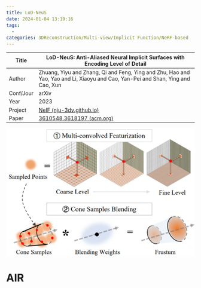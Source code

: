 ```yaml
---
title: LoD-NeuS
date: 2024-01-04 13:19:16
tags:
  - 
categories: 3DReconstruction/Multi-view/Implicit Function/NeRF-based
---
```


| Title     | LoD-NeuS: Anti-Aliased Neural Implicit Surfaces with<br>Encoding Level of Detail                                                                                                                                                                                       |
| --------- | --------------------------------------------------------------------------------------------------------------------------------------------------------------------------------------------------------- |
| Author    | Zhuang, Yiyu and Zhang, Qi and Feng, Ying and Zhu, Hao and Yao, Yao and Li, Xiaoyu and Cao, Yan-Pei and Shan, Ying and Cao, Xun                                                                                                                                                                                                          |
| Conf/Jour | arXiv                                                                                                                                                                                                          |
| Year      | 2023                                                                                                                                                                                                          |
| Project   | [NeIF (nju-3dv.github.io)](https://nju-3dv.github.io/projects/lodneus/)                                                                                                                                                                                                          |
| Paper     | [3610548.3618197 (acm.org)](https://dl.acm.org/doi/pdf/10.1145/3610548.3618197) |


![image.png|666](https://raw.githubusercontent.com/qiyun71/Blog_images/main/pictures20240104132053.png)

<!-- more -->

# AIR
